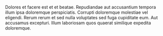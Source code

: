 Dolores et facere est et et beatae. Repudiandae aut accusantium tempora illum ipsa doloremque perspiciatis. Corrupti doloremque molestiae vel eligendi. Rerum rerum et sed nulla voluptates sed fuga cupiditate eum. Aut accusamus excepturi. Illum laboriosam quos quaerat similique expedita doloremque.